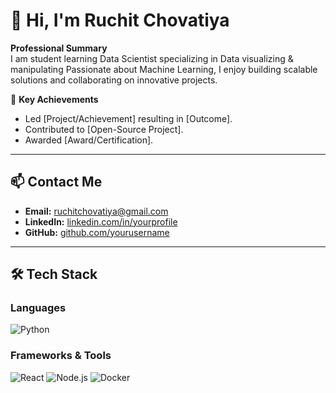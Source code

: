 # 👋 Hi, I'm Ruchit Chovatiya 

**Professional Summary**  
I am student learning Data Scientist specializing in Data visualizing & manipulating Passionate about Machine Learning, I enjoy building scalable solutions and collaborating on innovative projects.  

🔹 **Key Achievements**  
- Led [Project/Achievement] resulting in [Outcome].  
- Contributed to [Open-Source Project].  
- Awarded [Award/Certification].  

---

## 📫 **Contact Me**  
- **Email:** [ruchitchovatiya@gmail.com](chovatiyaruchit@gmail.com)  
- **LinkedIn:** [linkedin.com/in/yourprofile](linkedin.com/in/ruchit-chovatiya-7a320428a)  
- **GitHub:** [github.com/yourusername](https://github.com/yourusername)  

---

## 🛠 **Tech Stack**  

### **Languages**  
![Python](https://img.shields.io/badge/Python-3776AB?style=flat&logo=python&logoColor=white) 

### **Frameworks & Tools**  
![React](https://img.shields.io/badge/React-61DAFB?style=flat&logo=react&logoColor=black)
![Node.js](https://img.shields.io/badge/Node.js-339933?style=flat&logo=node.js&logoColor=white)
![Docker](https://img.shields.io/badge/Docker-2496ED?style=flat&logo=docker&logoColor=white)  
